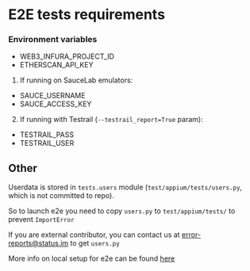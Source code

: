 # E2E tests requirements

### Environment variables
- WEB3_INFURA_PROJECT_ID
- ETHERSCAN_API_KEY

1) If running on SauceLab emulators:
- SAUCE_USERNAME
- SAUCE_ACCESS_KEY
2) If running with Testrail (`--testrail_report=True` param):
- TESTRAIL_PASS
- TESTRAIL_USER

## Other
Userdata is stored in `tests.users` module (`test/appium/tests/users.py`, which is not committed to repo).

So to launch e2e you need to copy `users.py` to `test/appium/tests/` to prevent `ImportError`

If you are external contributor, you can contact us at [error-reports@status.im](mailto:error-reports@status.im) to get `users.py` 

More info on local setup for e2e can be found [here](https://notes.status.im/setup-e2e)


